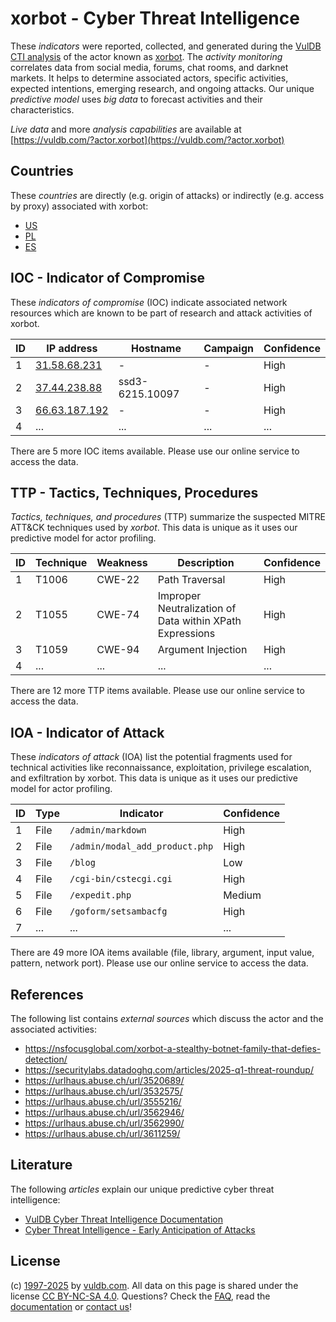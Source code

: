 # xorbot - Cyber Threat Intelligence

These _indicators_ were reported, collected, and generated during the [VulDB CTI analysis](https://vuldb.com/?kb.cti) of the actor known as [xorbot](https://vuldb.com/?actor.xorbot). The _activity monitoring_ correlates data from social media, forums, chat rooms, and darknet markets. It helps to determine associated actors, specific activities, expected intentions, emerging research, and ongoing attacks. Our unique _predictive model_ uses _big data_ to forecast activities and their characteristics.

_Live data_ and more _analysis capabilities_ are available at [https://vuldb.com/?actor.xorbot](https://vuldb.com/?actor.xorbot)

## Countries

These _countries_ are directly (e.g. origin of attacks) or indirectly (e.g. access by proxy) associated with xorbot:

* [US](https://vuldb.com/?country.us)
* [PL](https://vuldb.com/?country.pl)
* [ES](https://vuldb.com/?country.es)

## IOC - Indicator of Compromise

These _indicators of compromise_ (IOC) indicate associated network resources which are known to be part of research and attack activities of xorbot.

ID | IP address | Hostname | Campaign | Confidence
-- | ---------- | -------- | -------- | ----------
1 | [31.58.68.231](https://vuldb.com/?ip.31.58.68.231) | - | - | High
2 | [37.44.238.88](https://vuldb.com/?ip.37.44.238.88) | ssd3-6215.10097 | - | High
3 | [66.63.187.192](https://vuldb.com/?ip.66.63.187.192) | - | - | High
4 | ... | ... | ... | ...

There are 5 more IOC items available. Please use our online service to access the data.

## TTP - Tactics, Techniques, Procedures

_Tactics, techniques, and procedures_ (TTP) summarize the suspected MITRE ATT&CK techniques used by _xorbot_. This data is unique as it uses our predictive model for actor profiling.

ID | Technique | Weakness | Description | Confidence
-- | --------- | -------- | ----------- | ----------
1 | T1006 | CWE-22 | Path Traversal | High
2 | T1055 | CWE-74 | Improper Neutralization of Data within XPath Expressions | High
3 | T1059 | CWE-94 | Argument Injection | High
4 | ... | ... | ... | ...

There are 12 more TTP items available. Please use our online service to access the data.

## IOA - Indicator of Attack

These _indicators of attack_ (IOA) list the potential fragments used for technical activities like reconnaissance, exploitation, privilege escalation, and exfiltration by xorbot. This data is unique as it uses our predictive model for actor profiling.

ID | Type | Indicator | Confidence
-- | ---- | --------- | ----------
1 | File | `/admin/markdown` | High
2 | File | `/admin/modal_add_product.php` | High
3 | File | `/blog` | Low
4 | File | `/cgi-bin/cstecgi.cgi` | High
5 | File | `/expedit.php` | Medium
6 | File | `/goform/setsambacfg` | High
7 | ... | ... | ...

There are 49 more IOA items available (file, library, argument, input value, pattern, network port). Please use our online service to access the data.

## References

The following list contains _external sources_ which discuss the actor and the associated activities:

* https://nsfocusglobal.com/xorbot-a-stealthy-botnet-family-that-defies-detection/
* https://securitylabs.datadoghq.com/articles/2025-q1-threat-roundup/
* https://urlhaus.abuse.ch/url/3520689/
* https://urlhaus.abuse.ch/url/3532575/
* https://urlhaus.abuse.ch/url/3555216/
* https://urlhaus.abuse.ch/url/3562946/
* https://urlhaus.abuse.ch/url/3562990/
* https://urlhaus.abuse.ch/url/3611259/

## Literature

The following _articles_ explain our unique predictive cyber threat intelligence:

* [VulDB Cyber Threat Intelligence Documentation](https://vuldb.com/?kb.cti)
* [Cyber Threat Intelligence - Early Anticipation of Attacks](https://www.scip.ch/en/?labs.20201022)

## License

(c) [1997-2025](https://vuldb.com/?kb.changelog) by [vuldb.com](https://vuldb.com/?kb.about). All data on this page is shared under the license [CC BY-NC-SA 4.0](https://creativecommons.org/licenses/by-nc-sa/4.0/). Questions? Check the [FAQ](https://vuldb.com/?kb.faq), read the [documentation](https://vuldb.com/?kb) or [contact us](https://vuldb.com/?contact)!
